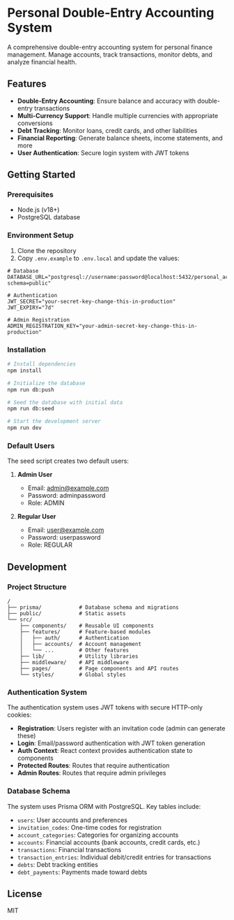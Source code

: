 # Personal Double-Entry Accounting System

A comprehensive double-entry accounting system for personal finance management. Manage accounts, track transactions, monitor debts, and analyze financial health.

## Features

- **Double-Entry Accounting**: Ensure balance and accuracy with double-entry transactions
- **Multi-Currency Support**: Handle multiple currencies with appropriate conversions
- **Debt Tracking**: Monitor loans, credit cards, and other liabilities
- **Financial Reporting**: Generate balance sheets, income statements, and more
- **User Authentication**: Secure login system with JWT tokens

## Getting Started

### Prerequisites

- Node.js (v18+)
- PostgreSQL database

### Environment Setup

1. Clone the repository
2. Copy `.env.example` to `.env.local` and update the values:

```
# Database
DATABASE_URL="postgresql://username:password@localhost:5432/personal_accounting?schema=public"

# Authentication
JWT_SECRET="your-secret-key-change-this-in-production"
JWT_EXPIRY="7d"

# Admin Registration 
ADMIN_REGISTRATION_KEY="your-admin-secret-key-change-this-in-production"
```

### Installation

```bash
# Install dependencies
npm install

# Initialize the database
npm run db:push

# Seed the database with initial data
npm run db:seed

# Start the development server
npm run dev
```

### Default Users

The seed script creates two default users:

1. **Admin User**
   - Email: admin@example.com
   - Password: adminpassword
   - Role: ADMIN

2. **Regular User**
   - Email: user@example.com
   - Password: userpassword
   - Role: REGULAR

## Development

### Project Structure

```
/
├── prisma/            # Database schema and migrations
├── public/            # Static assets
└── src/
    ├── components/    # Reusable UI components
    ├── features/      # Feature-based modules
    │   ├── auth/      # Authentication
    │   ├── accounts/  # Account management
    │   └── ...        # Other features
    ├── lib/           # Utility libraries
    ├── middleware/    # API middleware
    ├── pages/         # Page components and API routes
    └── styles/        # Global styles
```

### Authentication System

The authentication system uses JWT tokens with secure HTTP-only cookies:

- **Registration**: Users register with an invitation code (admin can generate these)
- **Login**: Email/password authentication with JWT token generation
- **Auth Context**: React context provides authentication state to components
- **Protected Routes**: Routes that require authentication
- **Admin Routes**: Routes that require admin privileges

### Database Schema

The system uses Prisma ORM with PostgreSQL. Key tables include:

- `users`: User accounts and preferences
- `invitation_codes`: One-time codes for registration
- `account_categories`: Categories for organizing accounts
- `accounts`: Financial accounts (bank accounts, credit cards, etc.)
- `transactions`: Financial transactions
- `transaction_entries`: Individual debit/credit entries for transactions
- `debts`: Debt tracking entities
- `debt_payments`: Payments made toward debts

## License

MIT
